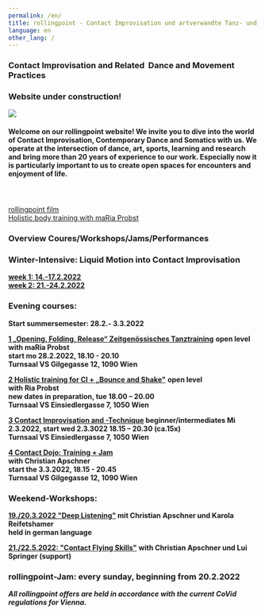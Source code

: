 ```yaml
---
permalink: /en/
title: rollingpoint - Contact Improvisation und artverwandte Tanz- und Bewegungsformen
language: en
other_lang: /
---
```

### Contact Improvisation and Related  Dance and Movement Practices

### **Website under construction!**

![](/assets/uploads/dsc_1901_klein.jpg)

#### Welcome on our rollingpoint website! We invite you to dive into the world of Contact Improvisation, Contemporary Dance and Somatics with us. We operate at the intersection of dance, art, sports, learning and research and bring more than 20 years of experience to our work. Especially now it is particularly important to us to create open spaces for encounters and enjoyment of life.

#### &nbsp;

<div class="imglink"><a target="_blank" href="https://www.youtube.com/embed/kp3DqzN1Ldo"><img src="/assets/uploads/video_vorschau_rollingpoint.png" alt="" /><div>rollingpoint film</div></a></div>

<div class="imglink"><a target="_blank" href="https://www.youtube.com/embed/6A5otnVZAg4"><img src="/assets/uploads/video_vorschau_maria.png" alt="" /><div>Holistic body training with maRia Probst</div></a></div>

### Overview Coures/Workshops/Jams/Performances

### **Winter-Intensive: Liquid Motion into Contact Improvisation**

[**week 1: 14.-17.2.2022**\
**week 2: 21.-24.2.2022**](https://rollingpoint.at/winterintensive)

### Evening courses:

**Start summersemester: 28.2.- 3.3.2022**

**[1 „Opening, Folding, Release“ Zeitgenössisches Tanztraining](en/kurse#mo)** **open level**\
**with maRia Probst**  \
**start mo 28.2.2022, 18.10 - 20.10**\
**Turnsaal VS Gilgegasse 12, 1090 Wien**

**[2 Holistic training for CI + „Bounce and Shake"](en/kurse#di)**  **open level**\
**with Ria Probst**\
**new dates in preparation, tue 18.00 – 20.00**\
**Turnsaal VS Einsiedlergasse 7, 1050 Wien**

**[3 Contact Improvisation and -Technique](en/kurse#mi) beginner/intermediates Mi 2.3.2022, start wed 2.3.3022 18.15 – 20.30 (ca.15x)\
Turnsaal VS Einsiedlergasse 7, 1050 Wien**

**[4 Contact Dojo: Training + Jam](en/dojo)**\
**with Christian Apschner**\
**start the 3.3.2022, 18.15 - 20.45**\
**Turnsaal VS Gilgegasse 12, 1090 Wien**

### Weekend-Workshops:

**[19./20.3.2022 "Deep Listening"](en/workshops#deeplistening) mit Christian Apschner und Karola Reifetshamer**\
**held in german language**

**[21./22.5.2022: "Contact Flying Skills"](en/workshops#flying)** **with Christian Apschner und Lui Springer (support)**

### **rollingpoint-Jam: every sunday, beginning from 20.2.2022**

***All rollingpoint offers are held in accordance with the current CoVid regulations for Vienna.***

&nbsp;